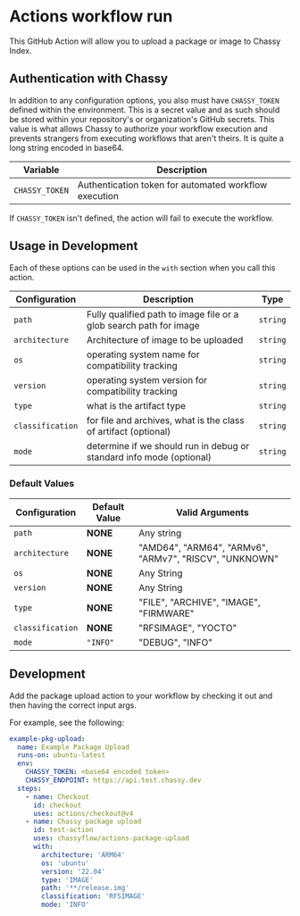 # Actions workflow run

This GitHub Action will allow you to upload a package or image to Chassy Index.

## Authentication with Chassy

In addition to any configuration options, you also must have `CHASSY_TOKEN`
defined within the environment. This is a secret value and as such should be
stored within your repository's or organization's GitHub secrets. This value is
what allows Chassy to authorize your workflow execution and prevents strangers
from executing workflows that aren't theirs. It is quite a long string encoded
in base64.

| Variable       | Description                                           |
| -------------- | ----------------------------------------------------- |
| `CHASSY_TOKEN` | Authentication token for automated workflow execution |

If `CHASSY_TOKEN` isn't defined, the action will fail to execute the workflow.

## Usage in Development

Each of these options can be used in the `with` section when you call this
action.

| Configuration    | Description                                                          | Type     |
| ---------------- | -------------------------------------------------------------------- | -------- |
| `path`           | Fully qualified path to image file or a glob search path for image   | `string` |
| `architecture`   | Architecture of image to be uploaded                                 | `string` |
| `os`             | operating system name for compatibility tracking                     | `string` |
| `version`        | operating system version for compatibility tracking                  | `string` |
| `type`           | what is the artifact type                                            | `string` |
| `classification` | for file and archives, what is the class of artifact (optional)      | `string` |
| `mode`           | determine if we should run in debug or standard info mode (optional) | `string` |

### Default Values

| Configuration    | Default Value | Valid Arguments                                        |
| ---------------- | ------------- | ------------------------------------------------------ |
| `path`           | **NONE**      | Any string                                             |
| `architecture`   | **NONE**      | "AMD64", "ARM64", "ARMv6", "ARMv7", "RISCV", "UNKNOWN" |
| `os`             | **NONE**      | Any String                                             |
| `version`        | **NONE**      | Any String                                             |
| `type`           | **NONE**      | "FILE", "ARCHIVE", "IMAGE", "FIRMWARE"                 |
| `classification` | **NONE**      | "RFSIMAGE", "YOCTO"                                    |
| `mode`           | `"INFO"`      | "DEBUG", "INFO"                                        |

## Development

Add the package upload action to your workflow by checking it out and then
having the correct input args.

For example, see the following:

```yml
example-pkg-upload:
  name: Example Package Upload
  runs-on: ubuntu-latest
  env:
    CHASSY_TOKEN: <base64 encoded token>
    CHASSY_ENDPOINT: https://api.test.chassy.dev
  steps:
    - name: Checkout
      id: checkout
      uses: actions/checkout@v4
    - name: Chassy package upload
      id: test-action
      uses: chassyflow/actions-package-upload
      with:
        architecture: 'ARM64'
        os: 'ubuntu'
        version: '22.04'
        type: 'IMAGE'
        path: '**/release.img'
        classification: 'RFSIMAGE'
        mode: 'INFO'
```
